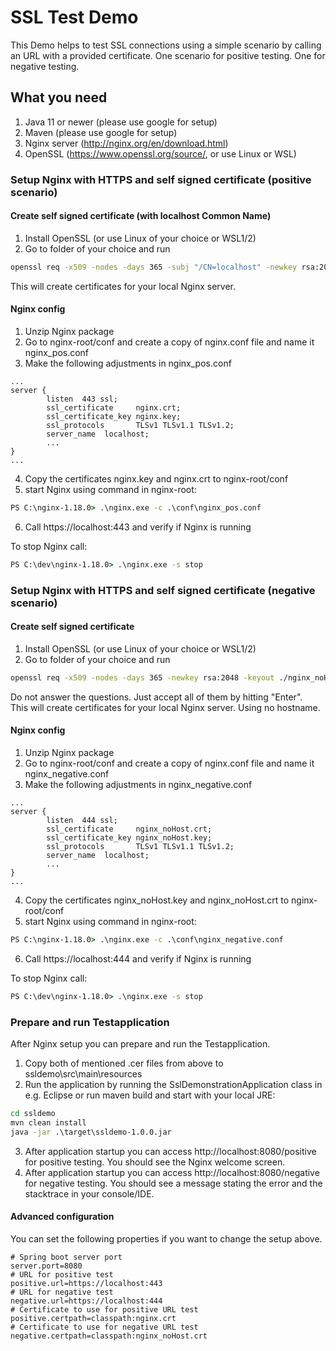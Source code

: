 # SSL Test Demo
This Demo helps to test SSL connections using a simple scenario by calling an URL with a provided certificate. One scenario for positive testing. One for negative testing.

## What you need
1. Java 11 or newer (please use google for setup)
2. Maven (please use google for setup)
3. Nginx server (http://nginx.org/en/download.html)
4. OpenSSL (https://www.openssl.org/source/, or use Linux or WSL)

### Setup Nginx with HTTPS and self signed certificate (positive scenario)
#### Create self signed certificate (with localhost Common Name)
1. Install OpenSSL (or use Linux of your choice or WSL1/2)
2. Go to folder of your choice and run
```bash
openssl req -x509 -nodes -days 365 -subj "/CN=localhost" -newkey rsa:2048 -keyout ./nginx.key -out ./nginx.crt
```
This will create certificates for your local Nginx server. 

#### Nginx config
1. Unzip Nginx package
2. Go to nginx-root/conf and create a copy of nginx.conf file and name it nginx_pos.conf
3. Make the following adjustments in nginx_pos.conf
```
...
server {
        listen  443 ssl;
        ssl_certificate     nginx.crt;
        ssl_certificate_key nginx.key;
        ssl_protocols       TLSv1 TLSv1.1 TLSv1.2;
        server_name  localhost;
        ...
}
...
```
4. Copy the certificates nginx.key and nginx.crt to nginx-root/conf
5. start Nginx using command in nginx-root:
```cmd
PS C:\nginx-1.18.0> .\nginx.exe -c .\conf\nginx_pos.conf
```
6. Call https://localhost:443 and verify if Nginx is running

To stop Nginx call: 
```cmd
PS C:\dev\nginx-1.18.0> .\nginx.exe -s stop
```

### Setup Nginx with HTTPS and self signed certificate (negative scenario)
#### Create self signed certificate
1. Install OpenSSL (or use Linux of your choice or WSL1/2)
2. Go to folder of your choice and run
```bash
openssl req -x509 -nodes -days 365 -newkey rsa:2048 -keyout ./nginx_noHost.key -out ./nginx_noHost.crt
```
Do not answer the questions. Just accept all of them by hitting "Enter". <br>
This will create certificates for your local Nginx server. Using no hostname.

#### Nginx config
1. Unzip Nginx package
2. Go to nginx-root/conf and create a copy of nginx.conf file and name it nginx_negative.conf
3. Make the following adjustments in nginx_negative.conf
```
...
server {
        listen  444 ssl;
        ssl_certificate     nginx_noHost.crt;
        ssl_certificate_key nginx_noHost.key;
        ssl_protocols       TLSv1 TLSv1.1 TLSv1.2;
        server_name  localhost;
        ...
}
...
```
4. Copy the certificates nginx_noHost.key and nginx_noHost.crt to nginx-root/conf
5. start Nginx using command in nginx-root:
```cmd
PS C:\nginx-1.18.0> .\nginx.exe -c .\conf\nginx_negative.conf
```
6. Call https://localhost:444 and verify if Nginx is running

To stop Nginx call: 
```cmd
PS C:\dev\nginx-1.18.0> .\nginx.exe -s stop
```

### Prepare and run Testapplication
After Nginx setup you can prepare and run the Testapplication.

1. Copy both of mentioned .cer files from above to ssldemo\src\main\resources
2. Run the application by running the SslDemonstrationApplication class in e.g. Eclipse or run maven build and start with your local JRE: 
```cmd 
cd ssldemo
mvn clean install
java -jar .\target\ssldemo-1.0.0.jar
```
3. After application startup you can access http://localhost:8080/positive for positive testing. You should see the Nginx welcome screen.
4. After application startup you can access http://localhost:8080/negative for negative testing. You should see a message stating the error and the stacktrace in your console/IDE. 

#### Advanced configuration
You can set the following properties if you want to change the setup above.
```properties
# Spring boot server port
server.port=8080
# URL for positive test
positive.url=https://localhost:443
# URL for negative test
negative.url=https://localhost:444
# Certificate to use for positive URL test
positive.certpath=classpath:nginx.crt
# Certificate to use for negative URL test
negative.certpath=classpath:nginx_noHost.crt
```